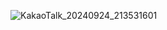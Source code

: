 ![KakaoTalk_20240924_213531601](https://github.com/user-attachments/assets/ffa71ad6-9d45-4674-bbce-9748cb6b4000)

